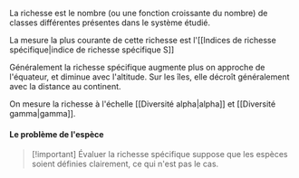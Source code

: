 La richesse est le nombre (ou une fonction croissante du nombre) de classes différentes présentes dans le système étudié.

La mesure la plus courante de cette richesse est l'[[Indices de richesse spécifique|indice de richesse spécifique S]]

Généralement la richesse spécifique augmente plus on approche de l'équateur, et diminue avec l'altitude. Sur les îles, elle décroît généralement avec la distance au continent.

On mesure la richesse à l'échelle [[Diversité alpha|alpha]] et [[Diversité gamma|gamma]].

#### Le problème de l'espèce

>[!important] Évaluer la richesse spécifique suppose que les espèces soient définies clairement, ce qui n'est pas le cas.